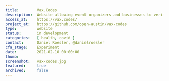 ```yaml
---
title:        Vax.Codes
description:  Website allowing event organizers and businesses to verify that someone has received a Covid-19 vaccine by scanning a QR code issued by an approved health organization.
access_at:    https://vax.codes/
project_at:   https://github.com/open-austin/vax-codes
type:         website
status:       in development
categories:   [ health, covid ]
contact:      Daniel Roesler, @danielroesler
cfa_stage:    Experiment
date:         2021-02-10 00:00:00
thumb:
screenshot:   vax-codes.jpg
featured:     true
archived:     false
---
```

